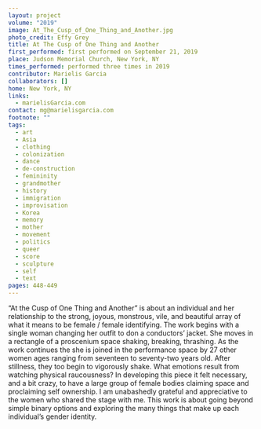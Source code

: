 ```yaml
---
layout: project
volume: "2019"
image: At_The_Cusp_of_One_Thing_and_Another.jpg
photo_credit: Effy Grey
title: At The Cusp of One Thing and Another
first_performed: first performed on September 21, 2019
place: Judson Memorial Church, New York, NY
times_performed: performed three times in 2019
contributor: Marielis Garcia
collaborators: []
home: New York, NY
links:
  - marielisGarcia.com
contact: mg@marielisgarcia.com
footnote: ""
tags:
  - art
  - Asia
  - clothing
  - colonization
  - dance
  - de-construction
  - femininity
  - grandmother
  - history
  - immigration
  - improvisation
  - Korea
  - memory
  - mother
  - movement
  - politics
  - queer
  - score
  - sculpture
  - self
  - text
pages: 448-449
---
```


“At the Cusp of One Thing and Another” is about an individual and her relationship to the strong, joyous, monstrous, vile, and beautiful array of what it means to be female / female identifying. The work begins with a single woman changing her outfit to don a conductors’ jacket. She moves in a rectangle of a proscenium space shaking, breaking, thrashing. As the work continues the she is joined in the performance space by 27 other women ages ranging from seventeen to seventy-two years old. After stillness, they too begin to vigorously shake. What emotions result from watching physical raucousness? In developing this piece it felt necessary, and a bit crazy, to have a large group of female bodies claiming space and proclaiming self ownership. I am unabashedly grateful and appreciative to the women who shared the stage with me. This work is about going beyond simple binary options and exploring the many things that make up each individual’s gender identity.

